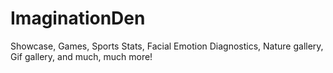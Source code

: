 # ImaginationDen
Showcase, Games, Sports Stats, Facial Emotion Diagnostics, Nature gallery, Gif gallery, and much, much more!
